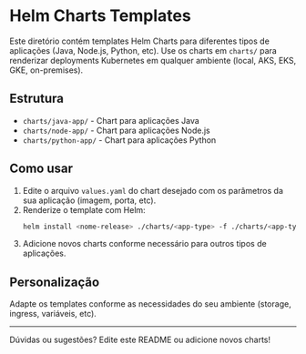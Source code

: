 # Helm Charts Templates

Este diretório contém templates Helm Charts para diferentes tipos de aplicações (Java, Node.js, Python, etc). Use os charts em `charts/` para renderizar deployments Kubernetes em qualquer ambiente (local, AKS, EKS, GKE, on-premises).

## Estrutura
- `charts/java-app/` - Chart para aplicações Java
- `charts/node-app/` - Chart para aplicações Node.js
- `charts/python-app/` - Chart para aplicações Python

## Como usar
1. Edite o arquivo `values.yaml` do chart desejado com os parâmetros da sua aplicação (imagem, porta, etc).
2. Renderize o template com Helm:
   ```sh
   helm install <nome-release> ./charts/<app-type> -f ./charts/<app-type>/values.yaml
   ```
3. Adicione novos charts conforme necessário para outros tipos de aplicações.

## Personalização
Adapte os templates conforme as necessidades do seu ambiente (storage, ingress, variáveis, etc).

---

Dúvidas ou sugestões? Edite este README ou adicione novos charts!
